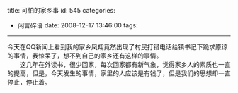 title: 可怕的家乡事
id: 545
categories:
  - 闲言碎语
date: 2008-12-17 13:46:00
tags:
---

今天在QQ新闻上看到我的家乡凤翔竟然出现了村民打错电话给镇书记下跪求原谅的事情，我惊呆了，想不到自己的家乡还有这样的事情。
</br>　　这几年在外读书，很少回家，每次回家都有新气象，觉得家乡人的素质也一直的提高，但是，今天发生的事情，家里的人应该是有钱了，但是我们的思想却一直停止，停止着。